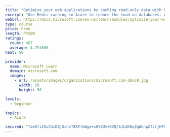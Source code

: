 ```yaml
---
title: "Optimize your web applications by caching read-only data with Redis"
excerpt: "Use Redis caching in Azure to reduce the load on databases. Apply different caching architectures to support larger loads in distributed and high-volume environments."
webUrl: https://docs.microsoft.com/en-us/learn/modules/optimize-your-web-apps-with-redis/
type: course
price: Free
length: PT55M
ratings:
  count: 467
  average: 4.751606
heat: 50

provider:
  name: Microsoft Learn
  domain: microsoft.com
  images:
    - url: /assets/images/organizations/microsoft.com-50x50.jpg
      width: 50
      height: 50

levels:
  - Beginner

topics:
  - Azure

secured: "TawDfiIOvChiDBjSsnsT8KFfmWga+x6YZUm+OVQ/SJLWX0qZqWUnpZfJrjHPUCmEEU0kGWRc0RziBFf/Ud8bLhSqvTaPK6TWshYl9tAPwnvNRrV1ZgThn0aKqwpvRh532Mu4G0XTIGL4HE+7/rz+oUKQ66d0KkEzr/0fpgi07Mvx+voaaApdZqDxgot67Fbpj50Sou8ABiojdHoGB8TFzT9R5KSsueytwFo+dH/ATtT7Dtvwpl4B5nj+b3juJ0qMr9zOxokpE0ZR4IYZ7ZQSYOadiiVv/2DjK4K2r0gRlLRYFWxdQ/eKNJM0OzZ5mlMgkhyOsXvXM3pm+L+lCMGTZSGqWNTtZt82DHLE0uMN5JxR9+J+GTts010Oxoqu4u7qcTgP5swjZyQGm92a4OPWdw+/oEKkwD24vn//SGSa1DI=;PKR1hdRcEIYffmp9iJnhxA=="
---
```


